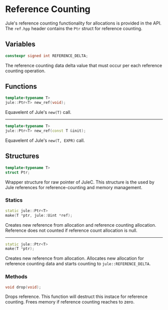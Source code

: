 # Reference Counting

Jule's reference counting functionality for allocations is provided in the API. The `ref.hpp` header contains the `Ptr` struct for reference counting.

## Variables

```cpp
constexpr signed int REFERENCE_DELTA;
```
The reference counting data delta value that must occur per each reference counting operation.

## Functions

```cpp
template<typename T>
jule::Ptr<T> new_ref(void);
```
Equavelent of Jule's `new(T)` call.

---

```cpp
template<typename T>
jule::Ptr<T> new_ref(const T &init);
```

Equavelent of Jule's `new(T, EXPR)` call.

## Structures

```cpp
template<typename T>
struct Ptr;
```

Wrapper structure for raw pointer of JuleC. This structure is the used by Jule references for reference-counting and memory management.

### Statics

```cpp
static jule::Ptr<T>
make(T *ptr, jule::Uint *ref);
```
Creates new reference from allocation and reference counting allocation. Reference does not counted if reference count allocation is null.

---

```cpp
static jule::Ptr<T>
make(T *ptr);
```
Creates new reference from allocation. Allocates new allocation for reference counting data and starts counting to `jule::REFERENCE_DELTA`.

### Methods

```cpp
void drop(void);
```
Drops reference. This function will destruct this instace for reference counting. Frees memory if reference counting reaches to zero.
